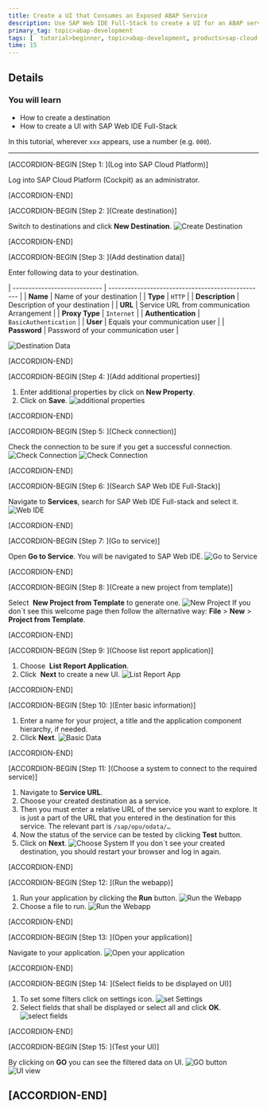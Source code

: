 ```yaml
---
title: Create a UI that Consumes an Exposed ABAP Service
description: Use SAP Web IDE Full-Stack to create a UI for an ABAP service in SAP Cloud Platform ABAP environment.
primary_tag: topic>abap-development
tags: [  tutorial>beginner, topic>abap-development, products>sap-cloud-platform ]
time: 15
---
```


## Details
### You will learn  
  - How to create a destination
  - How to create a UI with SAP Web IDE Full-Stack

In this tutorial, wherever `xxx` appears, use a number (e.g. `000`).

---

[ACCORDION-BEGIN [Step 1: ](Log into SAP Cloud Platform)]

Log into SAP Cloud Platform (Cockpit) as an administrator.

[ACCORDION-END]


[ACCORDION-BEGIN [Step 2: ](Create destination)]

Switch to destinations and click **New Destination**.
![Create Destination](Picture1.png)

[ACCORDION-END]


[ACCORDION-BEGIN [Step 3: ](Add destination data)]

Enter following data to your destination.

| ---------------------------- | ------------------------------------------------- |
|          **Name**            |            Name of your destination               |
|          **Type**            |                    `HTTP`                         |
|      **Description**         |            Description of your destination        |
|           **URL**            |        Service URL from communication Arrangement |
|       **Proxy Type**         |                  `Internet`                       |
|     **Authentication**       |            `BasicAuthentication`                  |
|    **User**                  |          Equals your communication user           |
| **Password**                 |        Password of your communication user        |

![Destination Data](Picture2.png)

[ACCORDION-END]


[ACCORDION-BEGIN [Step 4: ](Add additional properties)]

1. Enter additional properties by click on **New Property**.
2. Click on **Save**.
![additional properties](Picture3.png)

[ACCORDION-END]


[ACCORDION-BEGIN [Step 5: ](Check connection)]

Check the connection to be sure if you get a successful connection.
![Check Connection](Picture4.png)
![Check Connection](Picture5.png)

[ACCORDION-END]


[ACCORDION-BEGIN [Step 6: ](Search SAP Web IDE Full-Stack)]

Navigate to **Services**, search for SAP Web IDE Full-stack and select it.
![Web IDE](Picture6.png)

[ACCORDION-END]


[ACCORDION-BEGIN [Step 7: ](Go to service)]

Open **Go to Service**.
You will be navigated to SAP Web IDE.
![Go to Service](Picture7.png)

[ACCORDION-END]


[ACCORDION-BEGIN [Step 8: ](Create a new project from template)]

Select  **New Project from Template** to generate one.
![New Project](Picture8.png)
If you don´t see this welcome page then follow the alternative way: **File** > **New** > **Project from Template**.

[ACCORDION-END]


[ACCORDION-BEGIN [Step 9: ](Choose list report application)]

1. Choose  **List Report Application**.
2. Click  **Next** to create a new UI.
![List Report App](Picture9.png)

[ACCORDION-END]


[ACCORDION-BEGIN [Step 10: ](Enter basic information)]

1. Enter a name for your project, a title and the application component hierarchy, if needed.
2. Click **Next**.
![Basic Data](Picture10.png)

[ACCORDION-END]


[ACCORDION-BEGIN [Step 11: ](Choose a system to connect to the required service)]

1. Navigate to **Service URL**.
2. Choose your created destination as a service.
3. Then you must enter a relative URL of the service you want to explore. It is just a part of the URL that you entered in the destination for this service. The relevant part is `/sap/opu/odata/… `
4. Now the status of the service can be tested by clicking **Test** button.
5. Click on **Next**.
![Choose System](Picture11.png)
If you don´t see your created destination, you should restart your browser and log in again.

[ACCORDION-END]


[ACCORDION-BEGIN [Step 12: ](Run the webapp)]

1. Run your application by clicking the **Run** button.
![Run the Webapp](Picture12.png)
2. Choose a file to run.
![Run the Webapp](Picture13.png)

[ACCORDION-END]


[ACCORDION-BEGIN [Step 13: ](Open your application)]

Navigate to your application.
![Open your application](Picture14.png)

[ACCORDION-END]


[ACCORDION-BEGIN [Step 14: ](Select fields to be displayed on UI)]

1. To set some filters click on settings icon.
![set Settings](Picture15.png)
2. Select fields that shall be displayed or select all and click **OK**.
![select fields](Picture16.png)

[ACCORDION-END]


[ACCORDION-BEGIN [Step 15: ](Test your UI)]

By clicking on **GO** you can see the filtered data on UI.
![GO button](Picture17.png)
![UI view](Picture18.png)

[ACCORDION-END]
---
